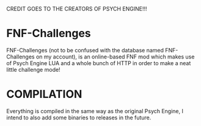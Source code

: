CREDIT GOES TO THE CREATORS OF PSYCH ENGINE!!!

# FNF-Challenges

FNF-Challenges (not to be confused with the database named FNF-Challenges on my account), is an online-based FNF mod which makes use of Psych Engine LUA and a whole bunch of HTTP in order to make a neat little challenge mode!

# COMPILATION

Everything is compiled in the same way as the original Psych Engine, I intend to also add some binaries to releases in the future.